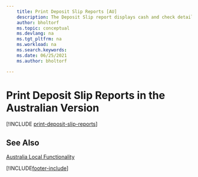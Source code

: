 ```yaml
---
    title: Print Deposit Slip Reports [AU]
    description: The Deposit Slip report displays cash and check details in a format required by the bank in the Australian version.
    author: bholtorf
    ms.topic: conceptual
    ms.devlang: na
    ms.tgt_pltfrm: na
    ms.workload: na
    ms.search.keywords:
    ms.date: 06/25/2021
    ms.author: bholtorf

---
```

# Print Deposit Slip Reports in the Australian Version

[!INCLUDE [print-deposit-slip-reports](../includes/AUNZ/print-deposit-slip-reports.md)]

## See Also

[Australia Local Functionality](australia-local-functionality.md)


[!INCLUDE[footer-include](../../includes/footer-banner.md)]